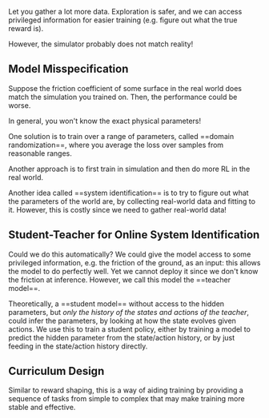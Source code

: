 Let you gather a lot more data. Exploration is safer, and we can access privileged information for easier training (e.g. figure out what the true reward is). 

However, the simulator probably does not match reality! 

## Model Misspecification

Suppose the friction coefficient of some surface in the real world does match the simulation you trained on. Then, the performance could be worse. 

In general, you won't know the exact physical parameters!

One solution is to train over a range of parameters, called ==domain randomization==, where you average the loss over samples from reasonable ranges. 

Another approach is to first train in simulation and then do more RL in the real world.

Another idea called ==system identification== is to try to figure out what the parameters of the world are, by collecting real-world data and fitting to it. However, this is costly since we need to gather real-world data!

## Student-Teacher for Online System Identification

Could we do this automatically? We could give the model access to some privileged information, e.g. the friction of the ground, as an input: this allows the model to do perfectly well. Yet we cannot deploy it since we don't know the friction at inference. However, we call this model the ==teacher model==.

Theoretically, a ==student model== without access to the hidden parameters, but *only the history of the states and actions of the teacher*, could infer the parameters, by looking at how the state evolves given actions. We use this to train a student policy, either by training a model to predict the hidden parameter from the state/action history, or by just feeding in the state/action history directly.

## Curriculum Design

Similar to reward shaping, this is a way of aiding training by providing a sequence of tasks from simple to complex that may make training more stable and effective. 